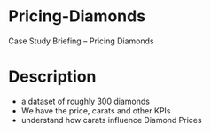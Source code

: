 # Pricing-Diamonds
Case Study Briefing – Pricing Diamonds
# Description
- a dataset of roughly 300 diamonds
- We have the price, carats and other KPIs
- understand how carats influence Diamond Prices

